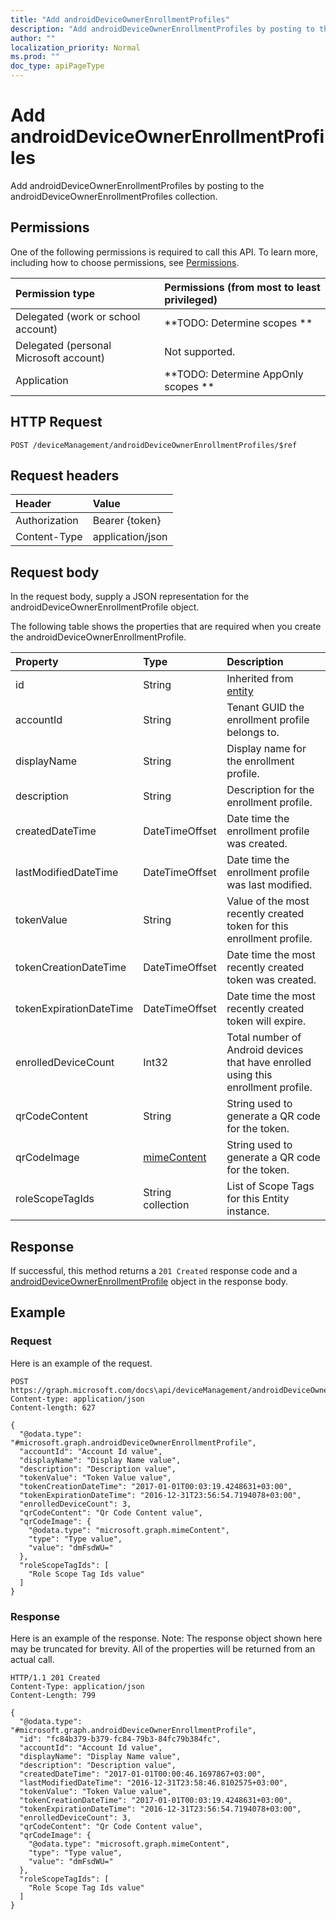 ```yaml
---
title: "Add androidDeviceOwnerEnrollmentProfiles"
description: "Add androidDeviceOwnerEnrollmentProfiles by posting to the androidDeviceOwnerEnrollmentProfiles collection."
author: ""
localization_priority: Normal
ms.prod: ""
doc_type: apiPageType
---
```


# Add androidDeviceOwnerEnrollmentProfiles

Add androidDeviceOwnerEnrollmentProfiles by posting to the androidDeviceOwnerEnrollmentProfiles collection.

## Permissions
One of the following permissions is required to call this API. To learn more, including how to choose permissions, see [Permissions](/concepts/permissions-reference.md).

|Permission type|Permissions (from most to least privileged)|
|:---|:---|
|Delegated (work or school account)|**TODO: Determine scopes **|
|Delegated (personal Microsoft account)|Not supported.|
|Application|**TODO: Determine AppOnly scopes **|

## HTTP Request
<!-- {
  "blockType": "ignored"
}
-->
``` http
POST /deviceManagement/androidDeviceOwnerEnrollmentProfiles/$ref
```

## Request headers
|Header|Value|
|:---|:---|
|Authorization|Bearer {token}|
|Content-Type|application/json|

## Request body
In the request body, supply a JSON representation for the androidDeviceOwnerEnrollmentProfile object.

The following table shows the properties that are required when you create the androidDeviceOwnerEnrollmentProfile.

|Property|Type|Description|
|:---|:---|:---|
|id|String| Inherited from [entity](../resources/entity.md)|
|accountId|String|Tenant GUID the enrollment profile belongs to.|
|displayName|String|Display name for the enrollment profile.|
|description|String|Description for the enrollment profile.|
|createdDateTime|DateTimeOffset|Date time the enrollment profile was created.|
|lastModifiedDateTime|DateTimeOffset|Date time the enrollment profile was last modified.|
|tokenValue|String|Value of the most recently created token for this enrollment profile.|
|tokenCreationDateTime|DateTimeOffset|Date time the most recently created token was created.|
|tokenExpirationDateTime|DateTimeOffset|Date time the most recently created token will expire.|
|enrolledDeviceCount|Int32|Total number of Android devices that have enrolled using this enrollment profile.|
|qrCodeContent|String|String used to generate a QR code for the token.|
|qrCodeImage|[mimeContent](../resources/intune-apps-mimeContent.md)|String used to generate a QR code for the token.|
|roleScopeTagIds|String collection|List of Scope Tags for this Entity instance.|



## Response
If successful, this method returns a `201 Created` response code and a [androidDeviceOwnerEnrollmentProfile](../resources/androiddeviceownerenrollmentprofile.md) object in the response body.

## Example

### Request
Here is an example of the request.
<!-- {
  "blockType": "request",
  "name": "create_androiddeviceownerenrollmentprofile_from_"
}
-->
``` http
POST https://graph.microsoft.com/docs\api/deviceManagement/androidDeviceOwnerEnrollmentProfiles
Content-type: application/json
Content-length: 627

{
  "@odata.type": "#microsoft.graph.androidDeviceOwnerEnrollmentProfile",
  "accountId": "Account Id value",
  "displayName": "Display Name value",
  "description": "Description value",
  "tokenValue": "Token Value value",
  "tokenCreationDateTime": "2017-01-01T00:03:19.4248631+03:00",
  "tokenExpirationDateTime": "2016-12-31T23:56:54.7194078+03:00",
  "enrolledDeviceCount": 3,
  "qrCodeContent": "Qr Code Content value",
  "qrCodeImage": {
    "@odata.type": "microsoft.graph.mimeContent",
    "type": "Type value",
    "value": "dmFsdWU="
  },
  "roleScopeTagIds": [
    "Role Scope Tag Ids value"
  ]
}
```

### Response
Here is an example of the response. Note: The response object shown here may be truncated for brevity. All of the properties will be returned from an actual call.
<!-- {
  "blockType": "response",
  "truncated": true,
  "@odata.type": "microsoft.graph.androiddeviceownerenrollmentprofile"
}
-->
``` http
HTTP/1.1 201 Created
Content-Type: application/json
Content-Length: 799

{
  "@odata.type": "#microsoft.graph.androidDeviceOwnerEnrollmentProfile",
  "id": "fc84b379-b379-fc84-79b3-84fc79b384fc",
  "accountId": "Account Id value",
  "displayName": "Display Name value",
  "description": "Description value",
  "createdDateTime": "2017-01-01T00:00:46.1697867+03:00",
  "lastModifiedDateTime": "2016-12-31T23:58:46.8102575+03:00",
  "tokenValue": "Token Value value",
  "tokenCreationDateTime": "2017-01-01T00:03:19.4248631+03:00",
  "tokenExpirationDateTime": "2016-12-31T23:56:54.7194078+03:00",
  "enrolledDeviceCount": 3,
  "qrCodeContent": "Qr Code Content value",
  "qrCodeImage": {
    "@odata.type": "microsoft.graph.mimeContent",
    "type": "Type value",
    "value": "dmFsdWU="
  },
  "roleScopeTagIds": [
    "Role Scope Tag Ids value"
  ]
}
```

